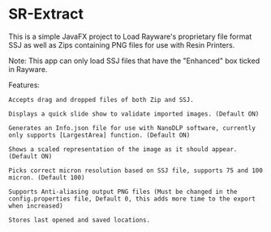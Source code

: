 # SR-Extract
This is a simple JavaFX project to Load Rayware's proprietary file format SSJ as well as Zips containing PNG files for use with Resin Printers.

Note: This app can only load SSJ files that have the "Enhanced" box ticked in Rayware.


Features:

	Accepts drag and dropped files of both Zip and SSJ.
	
	Displays a quick slide show to validate imported images. (Default ON)
	
	Generates an Info.json file for use with NanoDLP software, currently only supports [LargestArea] function. (Default ON)
	
	Shows a scaled representation of the image as it should appear. (Default ON)
	
	Picks correct micron resolution based on SSJ file, supports 75 and 100 micron. (Default 100)
	
	Supports Anti-aliasing output PNG files (Must be changed in the config.properties file, Default 0, this adds more time to the export when increased)
	
	Stores last opened and saved locations.
	
	
